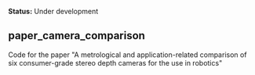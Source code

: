**Status:** Under development

## paper_camera_comparison
Code for the paper "A metrological and application-related comparison of six consumer-grade stereo depth cameras for the use in robotics"
